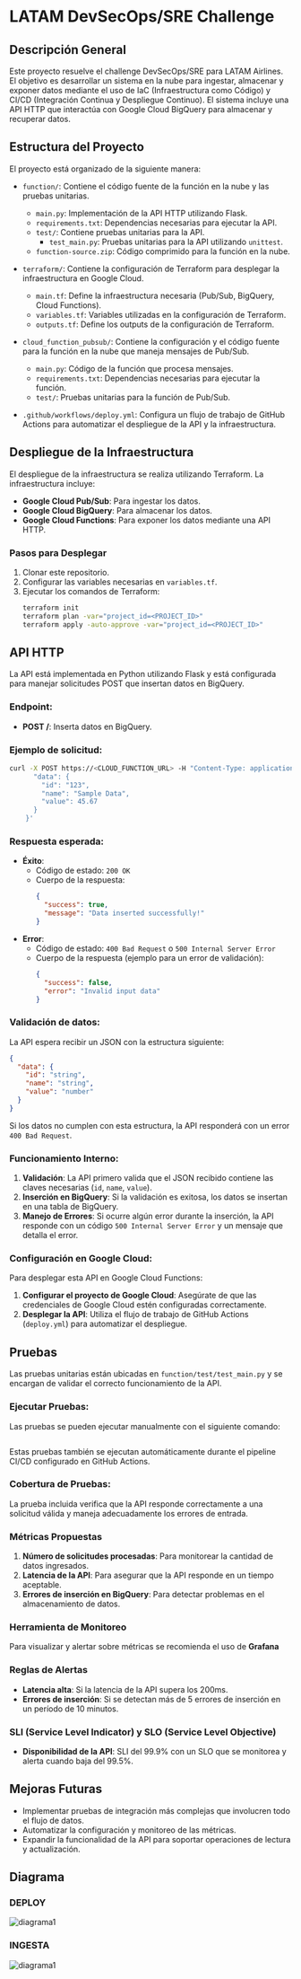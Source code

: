 # LATAM DevSecOps/SRE Challenge

## Descripción General

Este proyecto resuelve el challenge DevSecOps/SRE para LATAM Airlines. El objetivo es desarrollar un sistema en la nube para ingestar, almacenar y exponer datos mediante el uso de IaC (Infraestructura como Código) y CI/CD (Integración Continua y Despliegue Continuo). El sistema incluye una API HTTP que interactúa con Google Cloud BigQuery para almacenar y recuperar datos.

## Estructura del Proyecto

El proyecto está organizado de la siguiente manera:

- `function/`: Contiene el código fuente de la función en la nube y las pruebas unitarias.
  - `main.py`: Implementación de la API HTTP utilizando Flask.
  - `requirements.txt`: Dependencias necesarias para ejecutar la API.
  - `test/`: Contiene pruebas unitarias para la API.
    - `test_main.py`: Pruebas unitarias para la API utilizando `unittest`.
  - `function-source.zip`: Código comprimido para la función en la nube.

- `terraform/`: Contiene la configuración de Terraform para desplegar la infraestructura en Google Cloud.
  - `main.tf`: Define la infraestructura necesaria (Pub/Sub, BigQuery, Cloud Functions).
  - `variables.tf`: Variables utilizadas en la configuración de Terraform.
  - `outputs.tf`: Define los outputs de la configuración de Terraform.

- `cloud_function_pubsub/`: Contiene la configuración y el código fuente para la función en la nube que maneja mensajes de Pub/Sub.
  - `main.py`: Código de la función que procesa mensajes.
  - `requirements.txt`: Dependencias necesarias para ejecutar la función.
  - `test/`: Pruebas unitarias para la función de Pub/Sub.

- `.github/workflows/deploy.yml`: Configura un flujo de trabajo de GitHub Actions para automatizar el despliegue de la API y la infraestructura.

## Despliegue de la Infraestructura

El despliegue de la infraestructura se realiza utilizando Terraform. La infraestructura incluye:
- **Google Cloud Pub/Sub**: Para ingestar los datos.
- **Google Cloud BigQuery**: Para almacenar los datos.
- **Google Cloud Functions**: Para exponer los datos mediante una API HTTP.

### Pasos para Desplegar

1. Clonar este repositorio.
2. Configurar las variables necesarias en `variables.tf`.
3. Ejecutar los comandos de Terraform:
   ```bash
   terraform init
   terraform plan -var="project_id=<PROJECT_ID>"
   terraform apply -auto-approve -var="project_id=<PROJECT_ID>"

## API HTTP

La API está implementada en Python utilizando Flask y está configurada para manejar solicitudes POST que insertan datos en BigQuery.

### Endpoint:
- **POST /**: Inserta datos en BigQuery.

### Ejemplo de solicitud:
```bash
curl -X POST https://<CLOUD_FUNCTION_URL> -H "Content-Type: application/json" -d '{
      "data": {
        "id": "123",
        "name": "Sample Data",
        "value": 45.67
      }
    }'
```

### Respuesta esperada:
- **Éxito**: 
  - Código de estado: `200 OK`
  - Cuerpo de la respuesta:
    ```json
    {
      "success": true,
      "message": "Data inserted successfully!"
    }
    ```
- **Error**: 
  - Código de estado: `400 Bad Request` o `500 Internal Server Error`
  - Cuerpo de la respuesta (ejemplo para un error de validación):
    ```json
    {
      "success": false,
      "error": "Invalid input data"
    }
    ```

### Validación de datos:
La API espera recibir un JSON con la estructura siguiente:
```json
{
  "data": {
    "id": "string",
    "name": "string",
    "value": "number"
  }
}
```
Si los datos no cumplen con esta estructura, la API responderá con un error `400 Bad Request`.

### Funcionamiento Interno:
1. **Validación**: La API primero valida que el JSON recibido contiene las claves necesarias (`id`, `name`, `value`).
2. **Inserción en BigQuery**: Si la validación es exitosa, los datos se insertan en una tabla de BigQuery.
3. **Manejo de Errores**: Si ocurre algún error durante la inserción, la API responde con un código `500 Internal Server Error` y un mensaje que detalla el error.

### Configuración en Google Cloud:
Para desplegar esta API en Google Cloud Functions:
1. **Configurar el proyecto de Google Cloud**: Asegúrate de que las credenciales de Google Cloud estén configuradas correctamente.
2. **Desplegar la API**: Utiliza el flujo de trabajo de GitHub Actions (`deploy.yml`) para automatizar el despliegue.

## Pruebas

Las pruebas unitarias están ubicadas en `function/test/test_main.py` y se encargan de validar el correcto funcionamiento de la API.

### Ejecutar Pruebas:
Las pruebas se pueden ejecutar manualmente con el siguiente comando:
```python -m unittest discover function/test
```

Estas pruebas también se ejecutan automáticamente durante el pipeline CI/CD configurado en GitHub Actions.

### Cobertura de Pruebas:
La prueba incluida verifica que la API responde correctamente a una solicitud válida y maneja adecuadamente los errores de entrada.

### Métricas Propuestas
1. **Número de solicitudes procesadas**: Para monitorear la cantidad de datos ingresados.
2. **Latencia de la API**: Para asegurar que la API responde en un tiempo aceptable.
3. **Errores de inserción en BigQuery**: Para detectar problemas en el almacenamiento de datos.

### Herramienta de Monitoreo
Para visualizar y alertar sobre métricas se recomienda el uso de **Grafana** 

### Reglas de Alertas
- **Latencia alta**: Si la latencia de la API supera los 200ms.
- **Errores de inserción**: Si se detectan más de 5 errores de inserción en un período de 10 minutos.

### SLI (Service Level Indicator) y SLO (Service Level Objective)
- **Disponibilidad de la API**: SLI del 99.9% con un SLO que se monitorea y alerta cuando baja del 99.5%.

## Mejoras Futuras

- Implementar pruebas de integración más complejas que involucren todo el flujo de datos.
- Automatizar la configuración y monitoreo de las métricas.
- Expandir la funcionalidad de la API para soportar operaciones de lectura y actualización.


## Diagrama
### DEPLOY
![diagrama1](./diagrama/01.png)

### INGESTA
![diagrama1](./diagrama/02.png)






